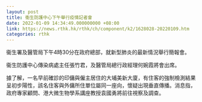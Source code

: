 ```yaml
---
layout: post
title: 衞生防護中心下午舉行疫情記者會
date: 2022-01-09 14:34:49.000000000 +08:00
link: https://news.rthk.hk/rthk/ch/component/k2/1628028-20220109.htm
categories: rthk
---
```


衞生署及醫管局下午4時30分在政府總部，就新型肺炎的最新情況舉行簡報會。 

衞生防護中心傳染病處主任張竹君，及醫管局總行政經理何婉霞將會出席。 

據了解，一名早前確診的印傭與僱主居住的大埔美新大廈，有住客的強制檢測結果呈初步陽性，該名住客與外傭所住單位屬同一座向，懷疑出現垂直傳播。消息指，政府專家顧問、港大微生物學系講座教授袁國勇將前往視察及調查。
